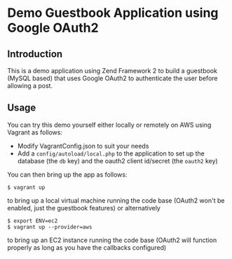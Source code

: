 Demo Guestbook Application using Google OAuth2
==============================================

Introduction
------------
This is a demo application using Zend Framework 2 to build a guestbook 
(MySQL based) that uses Google OAuth2 to authenticate the user before allowing
a post. 

Usage
-----
You can try this demo yourself either locally or remotely on AWS using Vagrant as follows:

 - Modify VagrantConfig.json to suit your needs
 - Add a `config/autoload/local.php` to the application to set up the database (the `db` key) and the oauth2 client id/secret (the `oauth2` key)

You can then bring up the app as follows:

```
$ vagrant up
```

to bring up a local virtual machine running the code base (OAuth2 won't be enabled, just the guestbook features) or alternatively

```
$ export ENV=ec2
$ vagrant up --provider=aws
```

to bring up an EC2 instance running the code base (OAuth2 will function properly as long as you have the callbacks configured) 
